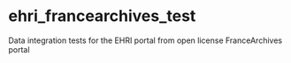 # ehri_francearchives_test
Data integration tests for the EHRI portal from open license FranceArchives portal 
